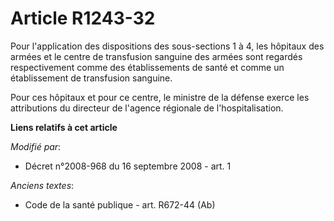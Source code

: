 # Article R1243-32

Pour l'application des dispositions des sous-sections 1 à 4, les hôpitaux des armées et le centre de transfusion sanguine des
armées sont regardés respectivement comme des établissements de santé et comme un établissement de transfusion sanguine. 

Pour ces hôpitaux et pour ce centre, le ministre de la défense exerce les attributions du directeur de l'agence régionale de
l'hospitalisation.

**Liens relatifs à cet article**

_Modifié par_:

  - Décret n°2008-968 du 16 septembre 2008 - art. 1

_Anciens textes_:

  - Code de la santé publique - art. R672-44 (Ab)
